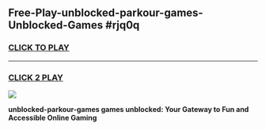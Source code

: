 
## Free-Play-unblocked-parkour-games-Unblocked-Games #rjq0q
<h3>
<a href="https://news.freeplayer.one?title=unblocked-parkour-games&ref=8M">CLICK TO PLAY</a></h3>
<hr>

<h3>
<a href="https://news.freeplayer.one?title=unblocked-parkour-games&ref=8M">CLICK 2 PLAY</a>
  
</h3>

<a href="https://news.freeplayer.one?title=unblocked-parkour-games&ref=8M"><img src="https://clearcache.store/games.png"></a>


**unblocked-parkour-games games unblocked: Your Gateway to Fun and Accessible Online Gaming**
